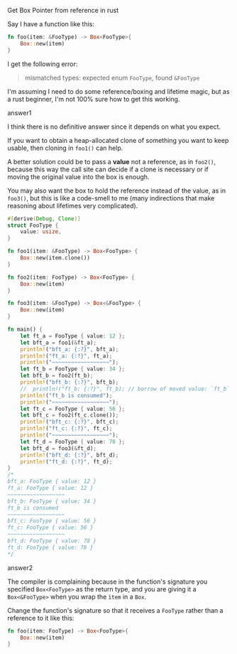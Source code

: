 Get Box Pointer from reference in rust

Say I have a function like this:

```rust
fn foo(item: &FooType) -> Box<FooType>{
    Box::new(item)
}
```

I get the following error:

> mismatched types: expected enum `FooType`, found `&FooType`

I'm assuming I need to do some reference/boxing and lifetime magic, but as a rust beginner, I'm not 100% sure how to get this working.

answer1

I think there is no definitive answer since it depends on what you expect.

If you want to obtain a heap-allocated clone of something you want to keep usable, then cloning in `foo1()` can help.

A better solution could be to pass a **value** not a reference, as in `foo2()`, because this way the call site can decide if a clone is necessary or if moving the original value into the box is enough.

You may also want the box to hold the reference instead of the value, as in `foo3()`, but this is like a code-smell to me (many indirections that make reasoning about lifetimes very complicated).

```rust
#[derive(Debug, Clone)]
struct FooType {
    value: usize,
}

fn foo1(item: &FooType) -> Box<FooType> {
    Box::new(item.clone())
}

fn foo2(item: FooType) -> Box<FooType> {
    Box::new(item)
}

fn foo3(item: &FooType) -> Box<&FooType> {
    Box::new(item)
}

fn main() {
    let ft_a = FooType { value: 12 };
    let bft_a = foo1(&ft_a);
    println!("bft_a: {:?}", bft_a);
    println!("ft_a: {:?}", ft_a);
    println!("~~~~~~~~~~~~~~~~~~");
    let ft_b = FooType { value: 34 };
    let bft_b = foo2(ft_b);
    println!("bft_b: {:?}", bft_b);
    //  println!("ft_b: {:?}", ft_b); // borrow of moved value: `ft_b`
    println!("ft_b is consumed");
    println!("~~~~~~~~~~~~~~~~~~");
    let ft_c = FooType { value: 56 };
    let bft_c = foo2(ft_c.clone());
    println!("bft_c: {:?}", bft_c);
    println!("ft_c: {:?}", ft_c);
    println!("~~~~~~~~~~~~~~~~~~");
    let ft_d = FooType { value: 78 };
  	let bft_d = foo3(&ft_d);
    println!("bft_d: {:?}", bft_d);
    println!("ft_d: {:?}", ft_d);
}
/*
bft_a: FooType { value: 12 }
ft_a: FooType { value: 12 }
~~~~~~~~~~~~~~~~~~
bft_b: FooType { value: 34 }
ft_b is consumed
~~~~~~~~~~~~~~~~~~
bft_c: FooType { value: 56 }
ft_c: FooType { value: 56 }
~~~~~~~~~~~~~~~~~~
bft_d: FooType { value: 78 }
ft_d: FooType { value: 78 }
*/
```

answer2

The compiler is complaining because in the function's signature you specified `Box<FooType>` as the return type, and you are giving it a `Box<&FooType>` when you wrap the `ìtem` in a `Box`.

Change the function's signature so that it receives a `FooType` rather than a reference to it like this:

```rust
fn foo(item: FooType) -> Box<FooType>{
    Box::new(item)
}
```

